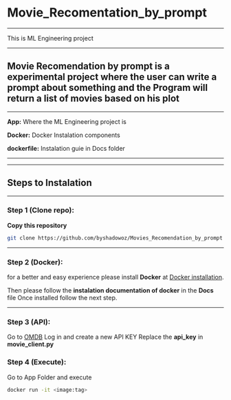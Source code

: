 # Movie_Recomentation_by_prompt
***
This is ML Engineering project
***
## Movie Recomendation by prompt is a experimental project where the user can write a prompt about something and the Program will return a list of movies based on his plot

***
**App:** Where the ML Engineering project is

**Docker:** Docker Instalation components

**dockerfile:** Instalation guie in Docs folder
***
***
## Steps to Instalation
***

### Step 1 (Clone repo):

**Copy this repository**
```bash
git clone https://github.com/byshadowoz/Movies_Recomendation_by_prompt
```

***
### Step 2 (Docker):

for a better and easy experience please install **Docker** at [Docker installation](https://docs.docker.com/engine/install/).

Then please follow the **instalation documentation of docker** in the **Docs** file
Once installed follow the next step.
***

### Step 3 (API):

Go to [OMDB](https://www.omdbapi.com/)
Log in and create a new API KEY
Replace the **api_key** in **movie_client.py** 

### Step 4 (Execute):

Go to App Folder and execute

```bash
docker run -it <image:tag> 
```
